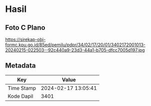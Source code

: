 # Hasil

## Foto C Plano

https://sirekap-obj-formc.kpu.go.id/85ed/pemilu/pdpr/34/02/17/20/01/3402172001013-20240215-022503--92c440a9-23d3-44a1-b705-dfcc7005d197.jpg


## Metadata

| Key        | Value               |
| ---------- | ------------------- |
| Time Stamp | 2024-02-17 13:05:41 |
| Kode Dapil | 3401                |



